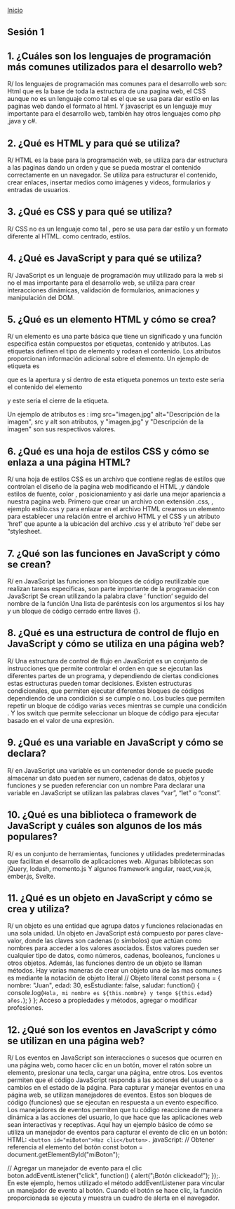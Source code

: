 <!-- No borrar o modificar -->
[Inicio](./index.md)

## Sesión 1 


<!-- Su documentación aquí -->
## 1.	¿Cuáles son los lenguajes de programación más comunes utilizados para el desarrollo web?
R/ los lenguajes de programación mas comunes para el desarrollo web son:
Html que es la base de toda la estructura de una pagina web, el CSS aunque no es un lenguaje como tal es el que se usa para dar estilo en las paginas web dando el formato al html. Y javascript es un lenguaje muy importante para el desarrollo web, también hay otros lenguajes como php ,java y c#.

## 2.	¿Qué es HTML y para qué se utiliza?
R/
HTML es la base para la programación web, se utiliza para dar estructura a las paginas dando un orden  y que se pueda mostrar el contenido correctamente en un navegador.
Se utiliza para estructurar el contenido, crear enlaces, insertar medios como imágenes y videos, formularios y entradas de usuarios.

## 3.	¿Qué es CSS y para qué se utiliza?
R/  CSS  no es un lenguaje como tal , pero se usa para dar estilo y un formato diferente al HTML. como centrado, estilos.

## 4.	¿Qué es JavaScript y para qué se utiliza?
R/ JavaScript es un lenguaje de programación muy utilizado para la web si no el mas importante para el desarrollo web, se utiliza para crear interacciones dinámicas, validación de formularios, animaciones y manipulación del DOM.

## 5.	¿Qué es un elemento HTML y cómo se crea?
R/ un elemento es una parte básica que tiene un significado y una función especifica están compuestos por etiquetas, contenido  y atributos.
Las etiquetas definen el tipo de elemento y rodean el contenido. Los atributos proporcionan información adicional sobre el elemento.
Un ejemplo de etiqueta es <p> que es la apertura y si dentro de esta etiqueta ponemos un texto este seria el contenido del elemento </p> y este seria el cierre de la etiqueta.

Un ejemplo de atributos es :  img src="imagen.jpg" alt="Descripción de la imagen", src y alt son atributos, y "imagen.jpg" y "Descripción de la imagen" son sus respectivos valores.

## 6.	¿Qué es una hoja de estilos CSS y cómo se enlaza a una página HTML?
R/ una hoja de estilos CSS es un archivo que contiene reglas de estilos que controlan el diseño de la pagina web modificando el HTML ,y dándole estilos de fuente, color , posicionamiento  y asi darle una mejor apariencia a nuestra pagina web.
Primero que crear un archivo con extensión .css, , ejemplo estilo.css y para enlazar en el archivo HTML creamos un elemento <link>para establecer una relación entre el archivo HTML y el CSS y un atributo ‘href’ que apunte a la ubicación del archivo .css y el atributo ‘rel’ debe ser “stylesheet.

## 7.	¿Qué son las funciones en JavaScript y cómo se crean?
R/ en JavaScript las funciones son bloques de código reutilizable que realizan tareas especificas, son parte importante de la programación con JavaScript
Se crean utilizando la palabra clave ‘ function’ seguido del nombre de la función
Una lista de paréntesis con los argumentos si los hay y un bloque de código cerrado entre llaves {}.

## 8.	¿Qué es una estructura de control de flujo en JavaScript y cómo se utiliza en una página web?

R/ Una estructura de control de flujo en JavaScript es un conjunto de instrucciones que permite controlar el orden en que se ejecutan las diferentes partes de un programa, y dependiendo de ciertas condiciones estas estructuras pueden tomar decisiones.
Existen estructuras condicionales, que permiten ejecutar diferentes bloques de códigos dependiendo de una condición si se cumple o no.
Los bucles que permiten repetir un bloque de código varias veces mientras se cumple una condición .
Y los switch que permite seleccionar un bloque de código para ejecutar basado en el valor de una expresión.


## 9.	¿Qué es una variable en JavaScript y cómo se declara?
R/ en JavaScript una variable es un contenedor donde se puede puede almacenar un dato pueden ser numero, cadenas de datos, objetos  y funciones y se pueden referenciar con un nombre
Para declarar una variable en JavaScript se utilizan las palabras claves “var”, “let” o “const”.

## 10.	¿Qué es una biblioteca o framework de JavaScript y cuáles son algunos de los más populares?

R/ es un conjunto de herramientas, funciones y utilidades predeterminadas que facilitan el desarrollo de aplicaciones web.
Algunas bibliotecas son jQuery, lodash, momento.js
Y algunos framework angular, react,vue.js, ember.js, Svelte.

## 11.	¿Qué es un objeto en JavaScript y cómo se crea y utiliza?

R/ un objeto es una entidad que agrupa datos y funciones relacionadas en una sola unidad.
Un objeto en JavaScript está compuesto por pares clave-valor, donde las claves son cadenas (o símbolos) que actúan como nombres para acceder a los valores asociados. Estos valores pueden ser cualquier tipo de datos, como números, cadenas, booleanos, funciones u otros objetos. Además, las funciones dentro de un objeto se llaman métodos.
Hay varias maneras de crear un objeto una de las mas comunes es mediante la notación de objeto literal
// Objeto literal
const persona = {
  nombre: "Juan",
  edad: 30,
  esEstudiante: false,
  saludar: function() {
    console.log(`Hola, mi nombre es ${this.nombre} y tengo ${this.edad} años.`);
  }
};
Acceso a propiedades y métodos, agregar o modificar profesiones.

## 12.	¿Qué son los eventos en JavaScript y cómo se utilizan en una página web?

R/ Los eventos en JavaScript son interacciones o sucesos que ocurren en una página web, como hacer clic en un botón, mover el ratón sobre un elemento, presionar una tecla, cargar una página, entre otros. Los eventos permiten que el código JavaScript responda a las acciones del usuario o a cambios en el estado de la página.
Para capturar y manejar eventos en una página web, se utilizan manejadores de eventos. Estos son bloques de código (funciones) que se ejecutan en respuesta a un evento específico. Los manejadores de eventos permiten que tu código reaccione de manera dinámica a las acciones del usuario, lo que hace que las aplicaciones web sean interactivas y receptivas.
Aquí hay un ejemplo básico de cómo se utiliza un manejador de eventos para capturar el evento de clic en un botón:
HTML: ``<button id="miBoton">Haz clic</button>.``
javaScript: // Obtener referencia al elemento del botón
const boton = document.getElementById("miBoton");

// Agregar un manejador de evento para el clic
boton.addEventListener("click", function() {
  alert("¡Botón clickeado!");
});.
En este ejemplo, hemos utilizado el método addEventListener para vincular un manejador de evento al botón. Cuando el botón se hace clic, la función proporcionada se ejecuta y muestra un cuadro de alerta en el navegador.

















